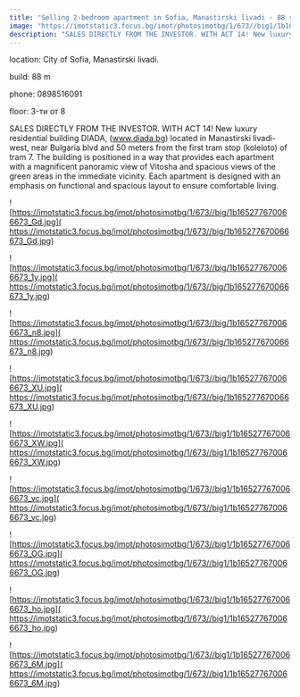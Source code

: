 ```yaml
---
title: "Selling 2-bedroom apartment in Sofia, Manastirski livadi - 88 sq.m / 202000 EUR "
image: "https://imotstatic3.focus.bg/imot/photosimotbg/1/673//big1/1b165277670066673_QI.jpg"
description: "SALES DIRECTLY FROM THE INVESTOR. WITH ACT 14! New luxury residential building DIADA, (www.diada.bg) located in Manastirski livadi-west, near Bulgaria blvd and 50 meters from the first tram stop (koleloto) of tram 7. The building is positioned in a way that provides each apartment with a magnificent panoramic view of Vitosha and spacious views of the green areas in the immediate vicinity. Each apartment is designed with an emphasis on functional and spacious layout to ensure comfortable living."
---
```


location: City of Sofia, Manastirski livadi.

build: 88 m

phone: 0898516091

floor: 3-ти от 8

SALES DIRECTLY FROM THE INVESTOR. WITH ACT 14! New luxury residential building DIADA, (www.diada.bg) located in Manastirski livadi-west, near Bulgaria blvd and 50 meters from the first tram stop (koleloto) of tram 7. The building is positioned in a way that provides each apartment with a magnificent panoramic view of Vitosha and spacious views of the green areas in the immediate vicinity. Each apartment is designed with an emphasis on functional and spacious layout to ensure comfortable living.


![https://imotstatic3.focus.bg/imot/photosimotbg/1/673//big/1b165277670066673_Gd.jpg]( https://imotstatic3.focus.bg/imot/photosimotbg/1/673//big/1b165277670066673_Gd.jpg)


![https://imotstatic3.focus.bg/imot/photosimotbg/1/673//big/1b165277670066673_1y.jpg]( https://imotstatic3.focus.bg/imot/photosimotbg/1/673//big/1b165277670066673_1y.jpg)


![https://imotstatic3.focus.bg/imot/photosimotbg/1/673//big/1b165277670066673_n8.jpg]( https://imotstatic3.focus.bg/imot/photosimotbg/1/673//big/1b165277670066673_n8.jpg)


![https://imotstatic3.focus.bg/imot/photosimotbg/1/673//big/1b165277670066673_XU.jpg]( https://imotstatic3.focus.bg/imot/photosimotbg/1/673//big/1b165277670066673_XU.jpg)


![https://imotstatic3.focus.bg/imot/photosimotbg/1/673//big1/1b165277670066673_XW.jpg]( https://imotstatic3.focus.bg/imot/photosimotbg/1/673//big1/1b165277670066673_XW.jpg)


![https://imotstatic3.focus.bg/imot/photosimotbg/1/673//big1/1b165277670066673_vc.jpg]( https://imotstatic3.focus.bg/imot/photosimotbg/1/673//big1/1b165277670066673_vc.jpg)


![https://imotstatic3.focus.bg/imot/photosimotbg/1/673//big1/1b165277670066673_OG.jpg]( https://imotstatic3.focus.bg/imot/photosimotbg/1/673//big1/1b165277670066673_OG.jpg)


![https://imotstatic3.focus.bg/imot/photosimotbg/1/673//big1/1b165277670066673_ho.jpg]( https://imotstatic3.focus.bg/imot/photosimotbg/1/673//big1/1b165277670066673_ho.jpg)


![https://imotstatic3.focus.bg/imot/photosimotbg/1/673//big1/1b165277670066673_6M.jpg]( https://imotstatic3.focus.bg/imot/photosimotbg/1/673//big1/1b165277670066673_6M.jpg)


